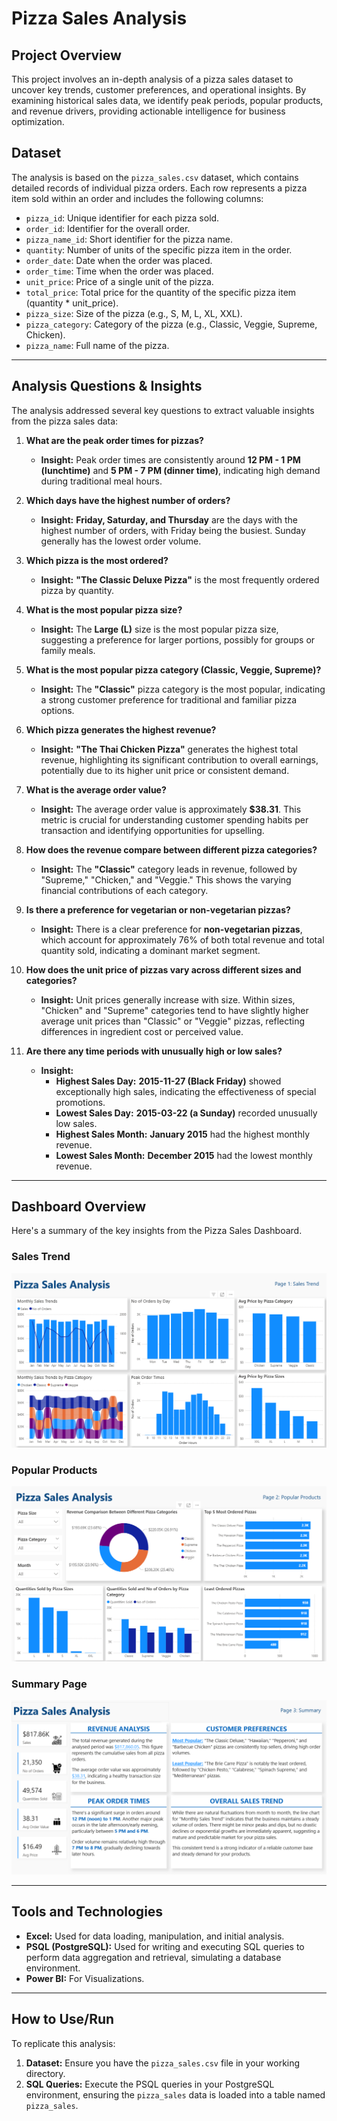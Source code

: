# Pizza Sales Analysis

## Project Overview
This project involves an in-depth analysis of a pizza sales dataset to uncover key trends, customer preferences, and operational insights. By examining historical sales data, we identify peak periods, popular products, and revenue drivers, providing actionable intelligence for business optimization.

## Dataset
The analysis is based on the `pizza_sales.csv` dataset, which contains detailed records of individual pizza orders. Each row represents a pizza item sold within an order and includes the following columns:
* `pizza_id`: Unique identifier for each pizza sold.
* `order_id`: Identifier for the overall order.
* `pizza_name_id`: Short identifier for the pizza name.
* `quantity`: Number of units of the specific pizza item in the order.
* `order_date`: Date when the order was placed.
* `order_time`: Time when the order was placed.
* `unit_price`: Price of a single unit of the pizza.
* `total_price`: Total price for the quantity of the specific pizza item (quantity * unit_price).
* `pizza_size`: Size of the pizza (e.g., S, M, L, XL, XXL).
* `pizza_category`: Category of the pizza (e.g., Classic, Veggie, Supreme, Chicken).
* `pizza_name`: Full name of the pizza.

---
## Analysis Questions & Insights
The analysis addressed several key questions to extract valuable insights from the pizza sales data:
1.  **What are the peak order times for pizzas?**
    * **Insight:** Peak order times are consistently around **12 PM - 1 PM (lunchtime)** and **5 PM - 7 PM (dinner time)**, indicating high demand during traditional meal hours.

2.  **Which days have the highest number of orders?**
    * **Insight:** **Friday, Saturday, and Thursday** are the days with the highest number of orders, with Friday being the busiest. Sunday generally has the lowest order volume.

3.  **Which pizza is the most ordered?**
    * **Insight:** **"The Classic Deluxe Pizza"** is the most frequently ordered pizza by quantity.

4.  **What is the most popular pizza size?**
    * **Insight:** The **Large (L)** size is the most popular pizza size, suggesting a preference for larger portions, possibly for groups or family meals.

5.  **What is the most popular pizza category (Classic, Veggie, Supreme)?**
    * **Insight:** The **"Classic"** pizza category is the most popular, indicating a strong customer preference for traditional and familiar pizza options.

6.  **Which pizza generates the highest revenue?**
    * **Insight:** **"The Thai Chicken Pizza"** generates the highest total revenue, highlighting its significant contribution to overall earnings, potentially due to its higher unit price or consistent demand.

7.  **What is the average order value?**
    * **Insight:** The average order value is approximately **$38.31**. This metric is crucial for understanding customer spending habits per transaction and identifying opportunities for upselling.

8.  **How does the revenue compare between different pizza categories?**
    * **Insight:** The **"Classic"** category leads in revenue, followed by "Supreme," "Chicken," and "Veggie." This shows the varying financial contributions of each category.

9.  **Is there a preference for vegetarian or non-vegetarian pizzas?**
    * **Insight:** There is a clear preference for **non-vegetarian pizzas**, which account for approximately 76% of both total revenue and total quantity sold, indicating a dominant market segment.

10. **How does the unit price of pizzas vary across different sizes and categories?**
    * **Insight:** Unit prices generally increase with size. Within sizes, "Chicken" and "Supreme" categories tend to have slightly higher average unit prices than "Classic" or "Veggie" pizzas, reflecting differences in ingredient cost or perceived value.

11. **Are there any time periods with unusually high or low sales?**
    * **Insight:**
        * **Highest Sales Day:** **2015-11-27 (Black Friday)** showed exceptionally high sales, indicating the effectiveness of special promotions.
        * **Lowest Sales Day:** **2015-03-22 (a Sunday)** recorded unusually low sales.
        * **Highest Sales Month:** **January 2015** had the highest monthly revenue.
        * **Lowest Sales Month:** **December 2015** had the lowest monthly revenue.

---
## Dashboard Overview

Here's a summary of the key insights from the Pizza Sales Dashboard.

### Sales Trend
![Sales Trend Chart](Images/Sales_Trend.png)

### Popular Products
![Popular Products Chart](Images/Popular_Products.png)

### Summary Page
![Summary Dashboard](Images/Summary.png)

---
## Tools and Technologies
* **Excel:** Used for data loading, manipulation, and initial analysis.
* **PSQL (PostgreSQL):** Used for writing and executing SQL queries to perform data aggregation and retrieval, simulating a database environment.
* **Power BI:** For Visualizations.

---
## How to Use/Run
To replicate this analysis:
1.  **Dataset:** Ensure you have the `pizza_sales.csv` file in your working directory.
2.  **SQL Queries:** Execute the PSQL queries in your PostgreSQL environment, ensuring the `pizza_sales` data is loaded into a table named `pizza_sales`.
